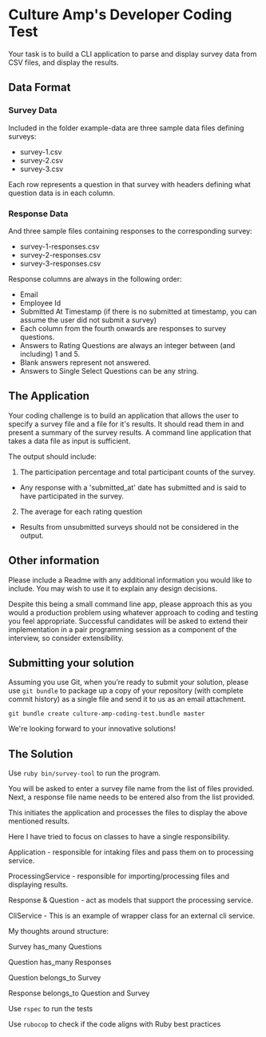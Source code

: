 # Culture Amp's Developer Coding Test

Your task is to build a CLI application to parse and display survey data from CSV files, and display the results.

## Data Format

### Survey Data
Included in the folder example-data are three sample data files defining surveys:
* survey-1.csv
* survey-2.csv
* survey-3.csv

Each row represents a question in that survey with headers defining what question data is in each column.

### Response Data
And three sample files containing responses to the corresponding survey:
* survey-1-responses.csv
* survey-2-responses.csv
* survey-3-responses.csv

Response columns are always in the following order:
* Email
* Employee Id
* Submitted At Timestamp (if there is no submitted at timestamp, you can assume the user did not submit a survey)
* Each column from the fourth onwards are responses to survey questions.
* Answers to Rating Questions are always an integer between (and including) 1 and 5.
* Blank answers represent not answered.
* Answers to Single Select Questions can be any string.

## The Application

Your coding challenge is to build an application that allows the user to specify a survey file and a file for it's results. It should read them in and present a summary of the survey results. A command line application that takes a data file as input is sufficient.

The output should include:

1. The participation percentage and total participant counts of the survey.
- Any response with a 'submitted_at' date has submitted and is said to have participated in the survey.
2. The average for each rating question
- Results from unsubmitted surveys should not be considered in the output.

## Other information

Please include a Readme with any additional information you would like to include. You may wish to use it to explain any design decisions.

Despite this being a small command line app, please approach this as you would a production problem using whatever approach to coding and testing you feel appropriate. Successful candidates will be asked to extend their implementation in a pair programming session as a component of the interview, so consider extensibility.

## Submitting your solution

Assuming you use Git, when you’re ready to submit your solution, please use `git bundle` to package up a copy of your repository (with complete commit history) as a single file and send it to us as an email attachment.

```
git bundle create culture-amp-coding-test.bundle master
```

We're looking forward to your innovative solutions!

## The Solution

Use `ruby bin/survey-tool` to run the program.

You will be asked to enter a survey file name from the list of files provided. Next, a response file name needs to be entered also from the list provided.

This initiates the application and processes the files to display the above mentioned results.

Here I have tried to focus on classes to have a single responsibility.

Application - responsible for intaking files and pass them on to processing service.

ProcessingService - responsible for importing/processing files and displaying results.

Response & Question - act as models that support the processing service.

CliService - This is an example of wrapper class for an external cli service.


My thoughts around structure:

Survey has_many Questions

Question has_many Responses


Question belongs_to Survey

Response belongs_to Question and Survey


Use `rspec` to run the tests

Use `rubocop` to check if the code aligns with Ruby best practices
